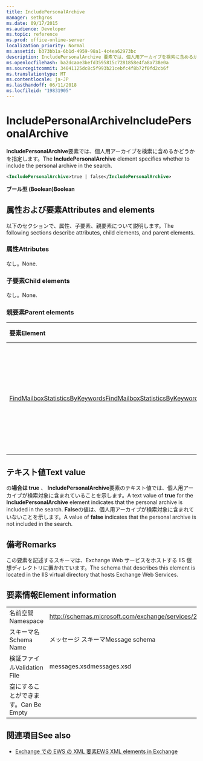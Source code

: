 ```yaml
---
title: IncludePersonalArchive
manager: sethgros
ms.date: 09/17/2015
ms.audience: Developer
ms.topic: reference
ms.prod: office-online-server
localization_priority: Normal
ms.assetid: b373bb1a-6b1d-4959-98a1-4c4ea62973bc
description: IncludePersonalArchive 要素では、個人用アーカイブを検索に含めるかどうかを指定します。
ms.openlocfilehash: ba2dcaae3befd3595815c7281858e4fa8a738e0a
ms.sourcegitcommit: 34041125dc8c5f993b21cebfc4f8b72f0fd2cb6f
ms.translationtype: MT
ms.contentlocale: ja-JP
ms.lasthandoff: 06/11/2018
ms.locfileid: "19831905"
---
```

# <a name="includepersonalarchive"></a><span data-ttu-id="7d8ad-103">IncludePersonalArchive</span><span class="sxs-lookup"><span data-stu-id="7d8ad-103">IncludePersonalArchive</span></span>

<span data-ttu-id="7d8ad-104">**IncludePersonalArchive**要素では、個人用アーカイブを検索に含めるかどうかを指定します。</span><span class="sxs-lookup"><span data-stu-id="7d8ad-104">The **IncludePersonalArchive** element specifies whether to include the personal archive in the search.</span></span> 
  
```XML
<IncludePersonalArchive>true | false</IncludePersonalArchive>
```

 <span data-ttu-id="7d8ad-105">**ブール型 (Boolean)**</span><span class="sxs-lookup"><span data-stu-id="7d8ad-105">**Boolean**</span></span>
## <a name="attributes-and-elements"></a><span data-ttu-id="7d8ad-106">属性および要素</span><span class="sxs-lookup"><span data-stu-id="7d8ad-106">Attributes and elements</span></span>

<span data-ttu-id="7d8ad-107">以下のセクションで、属性、子要素、親要素について説明します。</span><span class="sxs-lookup"><span data-stu-id="7d8ad-107">The following sections describe attributes, child elements, and parent elements.</span></span>
  
### <a name="attributes"></a><span data-ttu-id="7d8ad-108">属性</span><span class="sxs-lookup"><span data-stu-id="7d8ad-108">Attributes</span></span>

<span data-ttu-id="7d8ad-109">なし。</span><span class="sxs-lookup"><span data-stu-id="7d8ad-109">None.</span></span>
  
### <a name="child-elements"></a><span data-ttu-id="7d8ad-110">子要素</span><span class="sxs-lookup"><span data-stu-id="7d8ad-110">Child elements</span></span>

<span data-ttu-id="7d8ad-111">なし。</span><span class="sxs-lookup"><span data-stu-id="7d8ad-111">None.</span></span>
  
### <a name="parent-elements"></a><span data-ttu-id="7d8ad-112">親要素</span><span class="sxs-lookup"><span data-stu-id="7d8ad-112">Parent elements</span></span>

|<span data-ttu-id="7d8ad-113">**要素**</span><span class="sxs-lookup"><span data-stu-id="7d8ad-113">**Element**</span></span>|<span data-ttu-id="7d8ad-114">**説明**</span><span class="sxs-lookup"><span data-stu-id="7d8ad-114">**Description**</span></span>|
|:-----|:-----|
|[<span data-ttu-id="7d8ad-115">FindMailboxStatisticsByKeywords</span><span class="sxs-lookup"><span data-stu-id="7d8ad-115">FindMailboxStatisticsByKeywords</span></span>](findmailboxstatisticsbykeywords.md) <br/> |<span data-ttu-id="7d8ad-116">キーワードでメールボックスの統計情報を検索するための要求を指定します。</span><span class="sxs-lookup"><span data-stu-id="7d8ad-116">Specifies a request to search for mailbox statistics by keyword.</span></span>  <br/> |
   
## <a name="text-value"></a><span data-ttu-id="7d8ad-117">テキスト値</span><span class="sxs-lookup"><span data-stu-id="7d8ad-117">Text value</span></span>

<span data-ttu-id="7d8ad-118">の**場合は true** 、 **IncludePersonalArchive**要素のテキスト値では、個人用アーカイブが検索対象に含まれていることを示します。</span><span class="sxs-lookup"><span data-stu-id="7d8ad-118">A text value of **true** for the **IncludePersonalArchive** element indicates that the personal archive is included in the search.</span></span> <span data-ttu-id="7d8ad-119">**False**の値は、個人用アーカイブが検索対象に含まれていないことを示します。</span><span class="sxs-lookup"><span data-stu-id="7d8ad-119">A value of **false** indicates that the personal archive is not included in the search.</span></span> 
  
## <a name="remarks"></a><span data-ttu-id="7d8ad-120">備考</span><span class="sxs-lookup"><span data-stu-id="7d8ad-120">Remarks</span></span>

<span data-ttu-id="7d8ad-121">この要素を記述するスキーマは、Exchange Web サービスをホストする IIS 仮想ディレクトリに置かれています。</span><span class="sxs-lookup"><span data-stu-id="7d8ad-121">The schema that describes this element is located in the IIS virtual directory that hosts Exchange Web Services.</span></span>
  
## <a name="element-information"></a><span data-ttu-id="7d8ad-122">要素情報</span><span class="sxs-lookup"><span data-stu-id="7d8ad-122">Element information</span></span>

|||
|:-----|:-----|
|<span data-ttu-id="7d8ad-123">名前空間</span><span class="sxs-lookup"><span data-stu-id="7d8ad-123">Namespace</span></span>  <br/> |http://schemas.microsoft.com/exchange/services/2006/messages  <br/> |
|<span data-ttu-id="7d8ad-124">スキーマ名</span><span class="sxs-lookup"><span data-stu-id="7d8ad-124">Schema Name</span></span>  <br/> |<span data-ttu-id="7d8ad-125">メッセージ スキーマ</span><span class="sxs-lookup"><span data-stu-id="7d8ad-125">Message schema</span></span>  <br/> |
|<span data-ttu-id="7d8ad-126">検証ファイル</span><span class="sxs-lookup"><span data-stu-id="7d8ad-126">Validation File</span></span>  <br/> |<span data-ttu-id="7d8ad-127">messages.xsd</span><span class="sxs-lookup"><span data-stu-id="7d8ad-127">messages.xsd</span></span>  <br/> |
|<span data-ttu-id="7d8ad-128">空にすることができます。</span><span class="sxs-lookup"><span data-stu-id="7d8ad-128">Can Be Empty</span></span>  <br/> ||
   
## <a name="see-also"></a><span data-ttu-id="7d8ad-129">関連項目</span><span class="sxs-lookup"><span data-stu-id="7d8ad-129">See also</span></span>



- [<span data-ttu-id="7d8ad-130">Exchange での EWS の XML 要素</span><span class="sxs-lookup"><span data-stu-id="7d8ad-130">EWS XML elements in Exchange</span></span>](ews-xml-elements-in-exchange.md)

